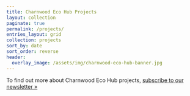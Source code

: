 ```yaml
---
title: Charnwood Eco Hub Projects
layout: collection
paginate: true
permalink: /projects/
entries_layout: grid
collection: projects
sort_by: date
sort_order: reverse
header:
  overlay_image: /assets/img/charnwood-eco-hub-banner.jpg
---
```

To find out more about Charnwood Eco Hub projects, [subscribe to our newsletter &raquo;](/contact) 
